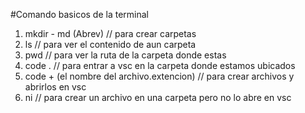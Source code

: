 #Comando basicos de la terminal

1. mkdir - md (Abrev) // para crear carpetas
2. ls // para ver el contenido de aun carpeta
3. pwd   // para ver la ruta de la carpeta donde estas
4. code . // para entrar a vsc en la carpeta donde estamos ubicados
5. code + (el nombre del archivo.extencion) // para crear archivos y abrirlos en vsc
6. ni // para crear un archivo en una carpeta pero no lo abre en vsc
